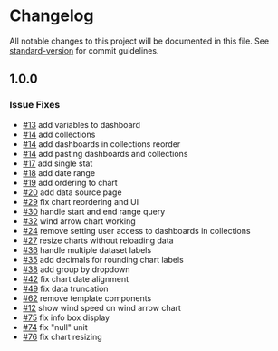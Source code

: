 # Changelog

All notable changes to this project will be documented in this file. See [standard-version](https://github.com/conventional-changelog/standard-version) for commit guidelines.

## 1.0.0

### Issue Fixes
* [#13](https://github.com/upfrontsystems/izinto-angular/issues/13) add variables to dashboard
* [#14](https://github.com/upfrontsystems/izinto-angular/issues/14) add collections
* [#14](https://github.com/upfrontsystems/izinto-angular/issues/14) add dashboards in collections reorder
* [#14](https://github.com/upfrontsystems/izinto-angular/issues/14) add pasting dashboards and collections
* [#17](https://github.com/upfrontsystems/izinto-angular/issues/17) add single stat
* [#18](https://github.com/upfrontsystems/izinto-angular/issues/18) add date range
* [#19](https://github.com/upfrontsystems/izinto-angular/issues/19) add ordering to chart
* [#20](https://github.com/upfrontsystems/izinto-angular/issues/19) add data source page
* [#29](https://github.com/upfrontsystems/izinto-angular/issues/29) fix chart reordering and UI
* [#30](https://github.com/upfrontsystems/izinto-angular/issues/30) handle start and end range query
* [#32](https://github.com/upfrontsystems/izinto-angular/issues/32) wind arrow chart working
* [#24](https://github.com/upfrontsystems/izinto-angular/issues/24) remove setting user access to dashboards in collections
* [#27](https://github.com/upfrontsystems/izinto-angular/issues/27) resize charts without reloading data
* [#36](https://github.com/upfrontsystems/izinto-angular/issues/36) handle multiple dataset labels
* [#35](https://github.com/upfrontsystems/izinto-angular/issues/35) add decimals for rounding chart labels
* [#38](https://github.com/upfrontsystems/izinto-angular/issues/38) add group by dropdown
* [#42](https://github.com/upfrontsystems/izinto-angular/issues/42) fix chart date alignment
* [#49](https://github.com/upfrontsystems/izinto-angular/issues/42) fix data truncation
* [#62](https://github.com/upfrontsystems/izinto-angular/issues/42) remove template components
* [#12](https://github.com/upfrontsystems/izinto-angular/issues/12) show wind speed on wind arrow chart
* [#75](https://github.com/upfrontsystems/izinto-angular/issues/75) fix info box display
* [#74](https://github.com/upfrontsystems/izinto-angular/issues/75) fix "null" unit
* [#76](https://github.com/upfrontsystems/izinto-angular/issues/76) fix chart resizing
